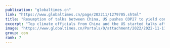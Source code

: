 ```yaml
---
publication: "globaltimes.cn"
link: "https://www.globaltimes.cn/page/202211/1279705.shtml"
title: "Resumption of talks between China, US pushes COP27 to yield concrete results"
excerpt: "Top climate officials from China and the US started talks after the leaders of both countries endorsed the resumption of communications on climate change, which scientists believe is expected to push "
image: "https://www.globaltimes.cn/Portals/0/attachment/2022/2022-11-11/fec4f3f9-33ca-45d1-a8ad-23ab238090e2_s.jpeg"
group: con
rank: 7
---
```

